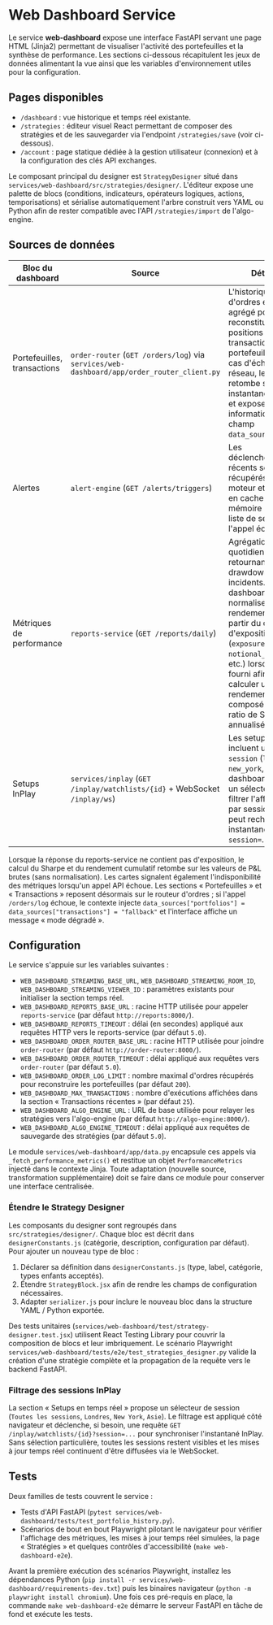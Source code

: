 # Web Dashboard Service

Le service **web-dashboard** expose une interface FastAPI servant une page HTML
(Jinja2) permettant de visualiser l'activité des portefeuilles et la synthèse
de performance. Les sections ci-dessous récapitulent les jeux de données
alimentant la vue ainsi que les variables d'environnement utiles pour la
configuration.

## Pages disponibles

- `/dashboard` : vue historique et temps réel existante.
- `/strategies` : éditeur visuel React permettant de composer des stratégies et de
  les sauvegarder via l'endpoint `/strategies/save` (voir ci-dessous).
- `/account` : page statique dédiée à la gestion utilisateur (connexion) et à la
  configuration des clés API exchanges.

Le composant principal du designer est `StrategyDesigner` situé dans
`services/web-dashboard/src/strategies/designer/`. L'éditeur expose une palette
de blocs (conditions, indicateurs, opérateurs logiques, actions, temporisations)
et sérialise automatiquement l'arbre construit vers YAML ou Python afin de
rester compatible avec l'API `/strategies/import` de l'algo-engine.

## Sources de données

| Bloc du dashboard | Source | Détails |
| --- | --- | --- |
| Portefeuilles, transactions | `order-router` (`GET /orders/log`) via `services/web-dashboard/app/order_router_client.py` | L'historique d'ordres est agrégé pour reconstituer les positions et transactions par portefeuille. En cas d'échec réseau, le service retombe sur un instantané statique et expose cette information via le champ `data_sources`. |
| Alertes | `alert-engine` (`GET /alerts/triggers`) | Les déclenchements récents sont récupérés côté moteur et mises en cache en mémoire avec une liste de secours si l'appel échoue. |
| Métriques de performance | `reports-service` (`GET /reports/daily`) | Agrégation quotidienne retournant P\&L, drawdown et incidents. Le dashboard normalise les rendements à partir du champ d'exposition (`exposure`, `notional_exposure`, etc.) lorsqu'il est fourni afin de calculer un rendement composé et un ratio de Sharpe annualisé. |
| Setups InPlay | `services/inplay` (`GET /inplay/watchlists/{id}` + WebSocket `/inplay/ws`) | Les setups incluent un champ `session` (`london`, `new_york`, `asia`). Le dashboard expose un sélecteur pour filtrer l'affichage par session et peut recharger un instantané via `?session=`. |

Lorsque la réponse du reports-service ne contient pas d'exposition, le calcul du
Sharpe et du rendement cumulatif retombe sur les valeurs de P\&L brutes (sans
normalisation). Les cartes signalent également l'indisponibilité des métriques
lorsqu'un appel API échoue. Les sections « Portefeuilles » et « Transactions »
reposent désormais sur le routeur d'ordres ; si l'appel `/orders/log` échoue,
le contexte injecte `data_sources["portfolios"] = data_sources["transactions"] = "fallback"`
et l'interface affiche un message « mode dégradé ».

## Configuration

Le service s'appuie sur les variables suivantes :

- `WEB_DASHBOARD_STREAMING_BASE_URL`, `WEB_DASHBOARD_STREAMING_ROOM_ID`,
  `WEB_DASHBOARD_STREAMING_VIEWER_ID` : paramètres existants pour initialiser la
  section temps réel.
- `WEB_DASHBOARD_REPORTS_BASE_URL` : racine HTTP utilisée pour appeler
  `reports-service` (par défaut `http://reports:8000/`).
- `WEB_DASHBOARD_REPORTS_TIMEOUT` : délai (en secondes) appliqué aux requêtes
  HTTP vers le reports-service (par défaut `5.0`).
- `WEB_DASHBOARD_ORDER_ROUTER_BASE_URL` : racine HTTP utilisée pour joindre
  `order-router` (par défaut `http://order-router:8000/`).
- `WEB_DASHBOARD_ORDER_ROUTER_TIMEOUT` : délai appliqué aux requêtes vers
  `order-router` (par défaut `5.0`).
- `WEB_DASHBOARD_ORDER_LOG_LIMIT` : nombre maximal d'ordres récupérés pour
  reconstruire les portefeuilles (par défaut `200`).
- `WEB_DASHBOARD_MAX_TRANSACTIONS` : nombre d'exécutions affichées dans la
  section « Transactions récentes » (par défaut `25`).
- `WEB_DASHBOARD_ALGO_ENGINE_URL` : URL de base utilisée pour relayer les
  stratégies vers l'algo-engine (par défaut `http://algo-engine:8000/`).
- `WEB_DASHBOARD_ALGO_ENGINE_TIMEOUT` : délai appliqué aux requêtes de
  sauvegarde des stratégies (par défaut `5.0`).

Le module `services/web-dashboard/app/data.py` encapsule ces appels via
`_fetch_performance_metrics()` et restitue un objet `PerformanceMetrics` injecté
dans le contexte Jinja. Toute adaptation (nouvelle source, transformation
supplémentaire) doit se faire dans ce module pour conserver une interface
centralisée.

### Étendre le Strategy Designer

Les composants du designer sont regroupés dans `src/strategies/designer/`. Chaque
bloc est décrit dans `designerConstants.js` (catégorie, description, configuration
par défaut). Pour ajouter un nouveau type de bloc :

1. Déclarer sa définition dans `designerConstants.js` (type, label, catégorie,
   types enfants acceptés).
2. Étendre `StrategyBlock.jsx` afin de rendre les champs de configuration
   nécessaires.
3. Adapter `serializer.js` pour inclure le nouveau bloc dans la structure YAML /
   Python exportée.

Des tests unitaires (`services/web-dashboard/test/strategy-designer.test.jsx`)
utilisent React Testing Library pour couvrir la composition de blocs et leur
imbriquement. Le scénario Playwright `services/web-dashboard/tests/e2e/test_strategies_designer.py`
valide la création d'une stratégie complète et la propagation de la requête vers
le backend FastAPI.

### Filtrage des sessions InPlay

La section « Setups en temps réel » propose un sélecteur de session (`Toutes les sessions`, `Londres`, `New York`, `Asie`). Le filtrage est appliqué côté navigateur et déclenche, si besoin, une requête `GET /inplay/watchlists/{id}?session=...` pour synchroniser l'instantané InPlay. Sans sélection particulière, toutes les sessions restent visibles et les mises à jour temps réel continuent d'être diffusées via le WebSocket.

## Tests

Deux familles de tests couvrent le service :

- Tests d'API FastAPI (`pytest services/web-dashboard/tests/test_portfolio_history.py`).
- Scénarios de bout en bout Playwright pilotant le navigateur pour vérifier
  l'affichage des métriques, les mises à jour temps réel simulées, la page
  « Stratégies » et quelques contrôles d'accessibilité (`make web-dashboard-e2e`).

Avant la première exécution des scénarios Playwright, installez les dépendances
Python (`pip install -r services/web-dashboard/requirements-dev.txt`) puis les
binaires navigateur (`python -m playwright install chromium`). Une fois ces
pré-requis en place, la commande `make web-dashboard-e2e` démarre le serveur
FastAPI en tâche de fond et exécute les tests.
